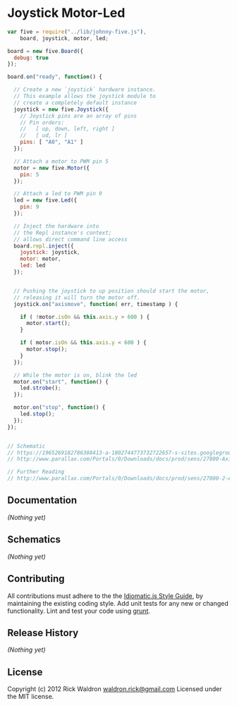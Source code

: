 # Joystick Motor-Led

```javascript
var five = require("../lib/johnny-five.js"),
    board, joystick, motor, led;

board = new five.Board({
  debug: true
});

board.on("ready", function() {

  // Create a new `joystick` hardware instance.
  // This example allows the joystick module to
  // create a completely default instance
  joystick = new five.Joystick({
    // Joystick pins are an array of pins
    // Pin orders:
    //   [ up, down, left, right ]
    //   [ ud, lr ]
    pins: [ "A0", "A1" ]
  });

  // Attach a motor to PWM pin 5
  motor = new five.Motor({
    pin: 5
  });

  // Attach a led to PWM pin 9
  led = new five.Led({
    pin: 9
  });

  // Inject the hardware into
  // the Repl instance's context;
  // allows direct command line access
  board.repl.inject({
    joystick: joystick,
    motor: motor,
    led: led
  });


  // Pushing the joystick to up position should start the motor,
  // releasing it will turn the motor off.
  joystick.on("axismove", function( err, timestamp ) {

    if ( !motor.isOn && this.axis.y > 600 ) {
      motor.start();
    }

    if ( motor.isOn && this.axis.y < 600 ) {
      motor.stop();
    }
  });

  // While the motor is on, blink the led
  motor.on("start", function() {
    led.strobe();
  });

  motor.on("stop", function() {
    led.stop();
  });
});


// Schematic
// https://1965269182786388413-a-1802744773732722657-s-sites.googlegroups.com/site/parallaxinretailstores/home/2-axis-joystick/Joystick-6.png
// http://www.parallax.com/Portals/0/Downloads/docs/prod/sens/27800-Axis%20JoyStick_B%20Schematic.pdf

// Further Reading
// http://www.parallax.com/Portals/0/Downloads/docs/prod/sens/27800-2-AxisJoystick-v1.2.pdf

```

## Documentation

_(Nothing yet)_


## Schematics

_(Nothing yet)_



## Contributing
All contributions must adhere to the the [Idiomatic.js Style Guide](https://github.com/rwldrn/idiomatic.js),
by maintaining the existing coding style. Add unit tests for any new or changed functionality. Lint and test your code using [grunt](https://github.com/cowboy/grunt).

## Release History
_(Nothing yet)_

## License
Copyright (c) 2012 Rick Waldron <waldron.rick@gmail.com>
Licensed under the MIT license.
